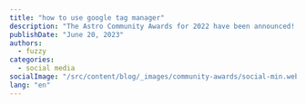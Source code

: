 ```yaml
---
title: "how to use google tag manager"
description: "The Astro Community Awards for 2022 have been announced! These awards recognize the Astro community members who went above and beyond the past year. Read more to find out who was recognized!"
publishDate: "June 20, 2023"
authors:
  - fuzzy
categories:
  - social media    
socialImage: "/src/content/blog/_images/community-awards/social-min.webp"
lang: "en"
---
```


